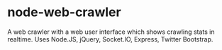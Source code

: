 node-web-crawler
================

A web crawler with a web user interface which shows crawling stats in realtime. Uses Node.JS, jQuery, Socket.IO, Express, Twitter Bootstrap.
